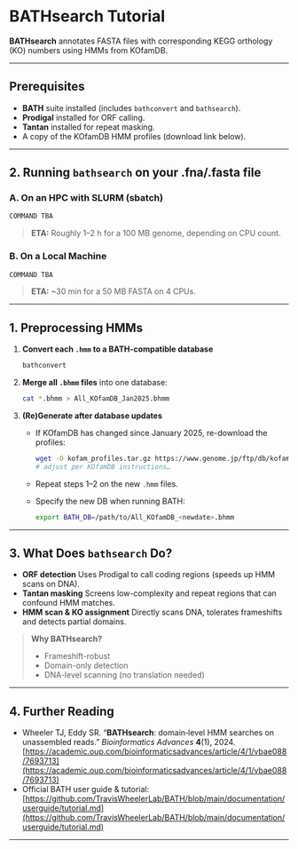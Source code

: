 
# BATHsearch Tutorial

**BATHsearch** annotates FASTA files with corresponding KEGG orthology (KO) numbers using HMMs from KOfamDB.

---

## Prerequisites

- **BATH** suite installed (includes `bathconvert` and `bathsearch`).
- **Prodigal** installed for ORF calling.
- **Tantan** installed for repeat masking.
- A copy of the KOfamDB HMM profiles (download link below).

---

## 2. Running `bathsearch` on your .fna/.fasta file

### A. On an HPC with SLURM (sbatch)

```bash
COMMAND TBA
```

> **ETA:** Roughly 1–2 h for a 100 MB genome, depending on CPU count.

### B. On a Local Machine

```bash
COMMAND TBA
```

> **ETA:** \~30 min for a 50 MB FASTA on 4 CPUs.

---

## 1. Preprocessing HMMs

1. **Convert each `.hmm` to a BATH-compatible database**  
   ```bash
   bathconvert
   ```

2. **Merge all `.bhmm` files** into one database:

   ```bash
   cat *.bhmm > All_KOfamDB_Jan2025.bhmm
   ```
3. **(Re)Generate after database updates**

   * If KOfamDB has changed since January 2025, re-download the profiles:

     ```bash
     wget -O kofam_profiles.tar.gz https://www.genome.jp/ftp/db/kofam/ko_list.gz
     # adjust per KOfamDB instructions…
     ```
   * Repeat steps 1–2 on the new `.hmm` files.
   * Specify the new DB when running BATH:

     ```bash
     export BATH_DB=/path/to/All_KOfamDB_<newdate>.bhmm
     ```

---

## 3. What Does `bathsearch` Do?

* **ORF detection**
  Uses Prodigal to call coding regions (speeds up HMM scans on DNA).
* **Tantan masking**
  Screens low-complexity and repeat regions that can confound HMM matches.
* **HMM scan & KO assignment**
  Directly scans DNA, tolerates frameshifts and detects partial domains.

> **Why BATHsearch?**
>
> * Frameshift-robust
> * Domain-only detection
> * DNA-level scanning (no translation needed)

---

## 4. Further Reading

* Wheeler TJ, Eddy SR. “**BATHsearch**: domain‐level HMM searches on unassembled reads.” *Bioinformatics Advances* **4**(1), 2024.
  [https://academic.oup.com/bioinformaticsadvances/article/4/1/vbae088/7693713](https://academic.oup.com/bioinformaticsadvances/article/4/1/vbae088/7693713)
* Official BATH user guide & tutorial:
  [https://github.com/TravisWheelerLab/BATH/blob/main/documentation/userguide/tutorial.md](https://github.com/TravisWheelerLab/BATH/blob/main/documentation/userguide/tutorial.md)

---
